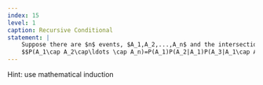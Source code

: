 ```yaml
---
index: 15
level: 1
caption: Recursive Conditional
statement: |
    Suppose there are $n$ events, $A_1,A_2,...,A_n$ and the intersection of all over these is non-empty. Show that
    $$P(A_1\cap A_2\cap\ldots \cap A_n)=P(A_1)P(A_2|A_1)P(A_3|A_1\cap A_2)\ldots P(A_n|A_1\cap A_2\cap\ldots\cap A_{n-1}).$$
---
```

Hint: use mathematical induction
